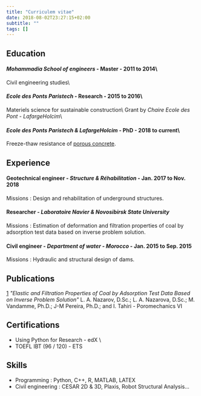 ```yaml
---
title: "Curriculem vitae"
date: 2018-08-02T23:27:15+02:00
subtitle: ""
tags: []
---
```



## Education

#### *Mohammadia School of engineers*           - Master   - 2011 to 2014\
  Civil engineering studies\
#### *Ecole des Ponts Paristech*                - Research - 2015 to 2016\
  Materiels science for sustainable construction\\
  Grant by *Chaire Ecole des Pont - LafargeHolcim*\
#### *Ecole des Ponts Paristech & LafargeHolcim* - PhD - 2018 to current\\
  Freeze-thaw resistance of [porous concrete](https://en.wikipedia.org/wiki/Pervious_concrete).

## Experience

#### Geotechnical engineer - *Structure & Réhabilitation* - Jan. 2017 to Nov. 2018
Missions : Design and rehabilitation of underground structures.
#### Researcher - *Laboratoire Navier & Novosibirsk State University*
Missions : Estimation of deformation and filtration properties of coal by adsorption test data based on inverse problem solution.
#### Civil engineer - *Department of water - Morocco* - Jan. 2015 to Sep. 2015
Missions : Hydraulic and structural design of dams.
## Publications

[1](https://ascelibrary.org/doi/abs/10.1061/9780784480779.034?src=recsys) *"Elastic and Filtration Properties of Coal by Adsorption Test Data Based on Inverse Problem Solution"*
L. A. Nazarov, D.Sc.; L. A. Nazarova, D.Sc.; M. Vandamme, Ph.D.; J-M Pereira, Ph.D.; and I. Tahiri - Poromechanics VI

## Certifications

- Using Python for Research - edX \
- TOEFL IBT (96 / 120) - ETS

## Skills

- Programming : Python, C++, R, MATLAB, LATEX
- Civil engineering : CESAR 2D & 3D, Plaxis, Robot Structural Analysis...
